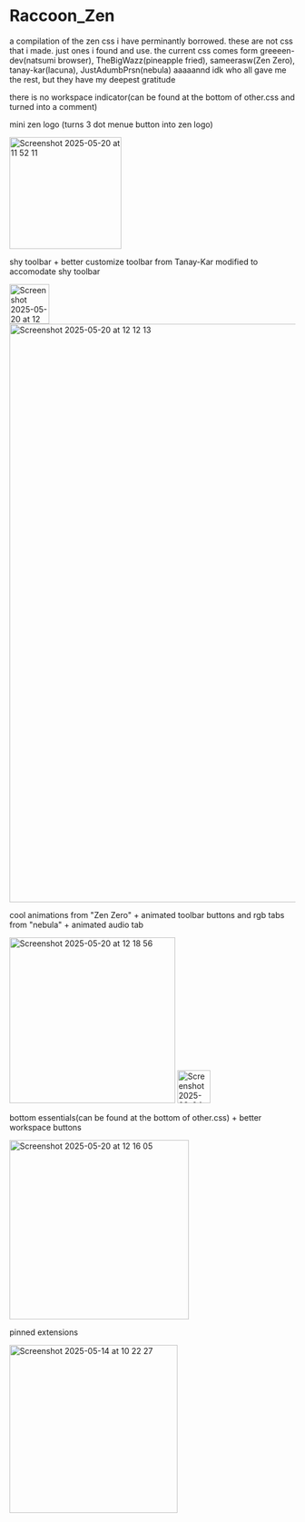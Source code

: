 # Raccoon_Zen
a compilation of the zen css i have perminantly borrowed.
these are not css that i made. just ones i found and use.
the current css comes form greeeen-dev(natsumi browser), TheBigWazz(pineapple fried), sameerasw(Zen Zero), tanay-kar(lacuna), JustAdumbPrsn(nebula) aaaaannd idk who all gave me the rest, but they have my deepest gratitude


there is no workspace indicator(can be found at the bottom of other.css and turned into a comment)

mini zen logo (turns 3 dot menue button into zen logo)


<img width="197" alt="Screenshot 2025-05-20 at 11 52 11" src="https://github.com/user-attachments/assets/0a53fef4-67a2-4b19-bb01-7cd7dcdc36cb" />




shy toolbar + better customize toolbar from Tanay-Kar modified to accomodate shy toolbar

<img width="70" alt="Screenshot 2025-05-20 at 12 22 29" src="https://github.com/user-attachments/assets/bb624c5d-3452-4eaf-882f-b8eb78786650" />


<img width="1019" alt="Screenshot 2025-05-20 at 12 12 13" src="https://github.com/user-attachments/assets/e834159e-41f9-47e9-9f7a-2e9c4cfdfe3d" />





cool animations from "Zen Zero" + animated toolbar buttons and rgb tabs from "nebula" + animated audio tab

<img width="292" alt="Screenshot 2025-05-20 at 12 18 56" src="https://github.com/user-attachments/assets/9ef345e0-e7bf-4701-83d7-9d40c095669b" />


<img width="58" alt="Screenshot 2025-03-04 at 21 39 13" src="https://github.com/user-attachments/assets/04210677-a36d-4232-87cf-1b2c031dc7f3" />



bottom essentials(can be found at the bottom of other.css) + better workspace buttons

<img width="316" alt="Screenshot 2025-05-20 at 12 16 05" src="https://github.com/user-attachments/assets/7690033f-c5fc-4377-a400-fbe645136849" />


pinned extensions

<img width="296" alt="Screenshot 2025-05-14 at 10 22 27" src="https://github.com/user-attachments/assets/e0afee5f-2bbd-406d-9120-b48e68eeda57" />
